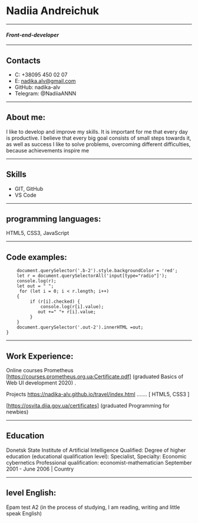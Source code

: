 # **Nadiia Andreichuk**
****
#### ***Front-end-developer***
****

## Contacts 
* C: +38095 450 02 07 
* E: nadika.alv@gmail.com
* GitHub: nadika-alv
* Telegram: @NadiiaANNN
****

## About me: 
I like to develop and improve my skills. It is important for me that every day is productive. I believe that every big goal consists of small steps towards it, as well as success I like to solve problems, overcoming different difficulties, because achievements inspire me
****

## Skills
* GIT, GitHub 
* VS Code
****

## programming languages: 
HTML5, CSS3, JavaScript
****

## Code examples: 
```document.querySelector('.b-2').onclick = ()=>{
    document.querySelector('.b-2').style.backgroundColor = 'red';
    let r = document.querySelectorAll('input[type="radio"]');
    console.log(r);
    let out = " ";
     for (let i = 0; i < r.length; i++)
    {
         if (r[i].checked) {
             console.log(r[i].value);
            out +=" "+ r[i].value;
         }
    } 
    document.querySelector('.out-2').innerHTML =out;
}
```
****

## Work Experience: 
Online courses Prometheus [https://courses.prometheus.org.ua:Certificate.pdf] (graduated Basics of Web UI development 2020) . 

Projects https://nadika-alv.github.io/travel/index.html ....... [ HTML5, CSS3 ]

[https://osvita.diia.gov.ua/certificates] (graduated Programming for newbies)
****

## Education 
Donetsk State Institute of Artificial Intelligence Qualified: Degree of higher education (educational qualification level): Specialist, Specialty: Economic cybernetics Professional qualification: economist-mathematician September 2001 - June 2006 | Country
****

## level English: 
Epam test A2 (in the process of studying, I am reading, writing and little speak English) 